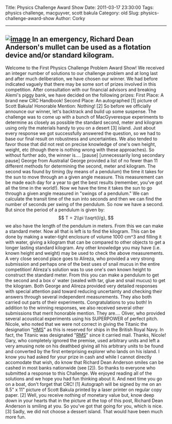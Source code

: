 Title: Physics Challenge Award Show
Date: 2011-03-17 23:30:00
Tags: physics challenge, macguyver, scott bakula
Category: old
Slug: physics-challenge-award-show
Author: Corky


  -------------------------------------------------------------------------------------------------------------------------------------------------------------------------------------------------------------------------
  [![image](https://lh5.googleusercontent.com/-pyHug0rZ0X0/TYGM0O4fznI/AAAAAAAAAK0/ZTrk9NSTYuw/s320/macgyver.jpg)](https://lh5.googleusercontent.com/-pyHug0rZ0X0/TYGM0O4fznI/AAAAAAAAAK0/ZTrk9NSTYuw/s1600/macgyver.jpg)
  In an emergency, Richard Dean Anderson's mullet can be used as a flotation device and/or standard kilogram.
  -------------------------------------------------------------------------------------------------------------------------------------------------------------------------------------------------------------------------

Welcome to the First Physics Challenge Problem Award Show! We received
an integer number of solutions to our challenge problem and at long last
and after much deliberation, we have chosen our winner. We had before
indicated vaguely that there may be some sort of prizes involved in this
competition. After consultation with our financial advisors and breaking
Alemi's piggy bank, we have decided on the following prizes: First
Place: A brand new CRC Handbook! Second Place: An autographed [1]
picture of Scott Bakula! Honorable Mention: Nothing! [2] So before we
officially announce our winner, let's backtrack and build up some
suspense. The challenge was to come up with a bunch of MacGyveresque
experiments to determine as closely as possible the standard second,
meter and kilogram using only the materials handy to you on a desert [3]
island. Just about every response we got successfully answered the
question, so we had to base our final result on robustness and
uncertainties. We also tended to favor those that did not rest on
precise knowledge of one's own height, weight, etc (though there is
nothing wrong with these approaches). So without further ado, the winner
is.... [pause] [unnecessarily long secondary pause] George from
Australia! George provided a list of no fewer than 11 different methods
for determining the second, meter and kilogram. The second was found by
timing (by means of a pendulum) the time it takes for the sun to move
through an a given angle measure. This measurement can be made each day
for a year to get the best results (remember, you've got all the time in
the world!). Now we have the time it takes the sun to go through a given
angle measured in "swings of a pendulum." We can calculate the transit
time of the sun into seconds and then we can find the number of seconds
per swing of the pendulum. So now we have a second. But since the period
of a pendulum is given by: $$ T = 2\\pi \\sqrt{l/g}, $$ we also have the
length of the pendulum in meters. From this we can make a standard
meter. Now all that is left is to find the kilogram. This can be done by
making a water-tight enclosure of volume 1000 cm\^3 and filling it with
water, giving a kilogram that can be compared to other objects to get a
longer lasting standard kilogram. Any other knowledge you may have (i.e.
known height and weight) may be used to check the above measurements. A
very close second place goes to Alireza, who provided a very strong
submission and perhaps one of the best uses of snail mucus in the entire
competition! Alireza's solution was to use one's own known height to
construct the standard meter. From this you can make a pendulum to get
the second and a box o' water (sealed with tar, glue and snail mucus) to
get the kilogram. Both George and Alireza provided very detailed
responses with special attention paid toward reducing uncertainty and
checking their answers through several independent measurements. They
also both carried out parts of their experiments. Congratulations to you
both! In addition to the winning responses, we also received several
other submissions that merit honorable mention. They are.... Oliver, who
provided several acoustical experiments using his SUPERPOWER of perfect
pitch. Nicole, who noted that we were not correct in giving the Titanic
the designation
"[HMS](http://en.wikipedia.org/wiki/Her_Majesty%27s_Ship)" as this is
reserved for ships in the British Royal Navy. In fact, the Titanic was
designated "[RMS](http://en.wikipedia.org/wiki/Royal_Mail_Ship)" since
it carried mail. Thanks, Nicole! Gary, who completely ignored the
premise, used arbitrary units and left a very amusing note on his
deathbed giving all his arbitrary units to be found and converted by the
first enterprising explorer who lands on his island. I know you had
asked for your prize in cash and while I cannot directly accomodate that
wish, do know that Richard Dean Anderson smiles can be cashed in most
banks nationwide (see [2]). So thanks to everyone who submitted a
response to this Challenge. We enjoyed reading all of the solutions and
we hope you had fun thinking about it. And next time you go on a boat,
don't forget that CRC! [1] Autograph will be signed by me on an 8.5" x
11" picture of Scott Bakula printed by a laser printer on regular copy
paper. [2] Well, you receive nothing of monetary value but, know deep
down in your hearts that in the picture at the top of this post, Richard
Dean Anderson is smiling at you. So you've got that going for you, which
is nice. [3] Sadly, we did not choose a dessert island. That would have
been much more fun.
